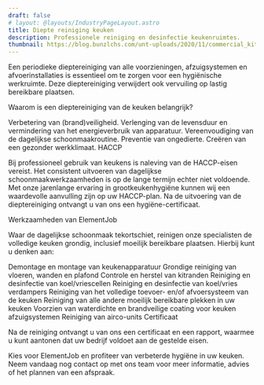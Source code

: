 ```yaml
---
draft: false
# layout: @layouts/IndustryPageLayout.astro
title: Diepte reiniging keuken
description: Professionele reiniging en desinfectie keukenruimtes. 
thumbnail: https://blog.bunzlchs.com/unt-uploads/2020/11/commercial_kitchen_cleaning.jpg
---
```



Een periodieke dieptereiniging van alle voorzieningen, afzuigsystemen en afvoerinstallaties is essentieel om te zorgen voor een hygiënische werkruimte. Deze dieptereiniging verwijdert ook vervuiling op lastig bereikbare plaatsen.

Waarom is een dieptereiniging van de keuken belangrijk?

Verbetering van (brand)veiligheid.
Verlenging van de levensduur en vermindering van het energieverbruik van apparatuur.
Vereenvoudiging van de dagelijkse schoonmaakroutine.
Preventie van ongedierte.
Creëren van een gezonder werkklimaat.
HACCP

Bij professioneel gebruik van keukens is naleving van de HACCP-eisen vereist. Het consistent uitvoeren van dagelijkse schoonmaakwerkzaamheden is op de lange termijn echter niet voldoende. Met onze jarenlange ervaring in grootkeukenhygiëne kunnen wij een waardevolle aanvulling zijn op uw HACCP-plan. Na de uitvoering van de dieptereiniging ontvangt u van ons een hygiëne-certificaat.

Werkzaamheden van ElementJob

Waar de dagelijkse schoonmaak tekortschiet, reinigen onze specialisten de volledige keuken grondig, inclusief moeilijk bereikbare plaatsen. Hierbij kunt u denken aan:

Demontage en montage van keukenapparatuur
Grondige reiniging van vloeren, wanden en plafond
Controle en herstel van kitranden
Reiniging en desinfectie van koel/vriescellen
Reiniging en desinfectie van koel/vries verdampers
Reiniging van het volledige toevoer- en/of afvoersysteem van de keuken
Reiniging van alle andere moeilijk bereikbare plekken in uw keuken
Voorzien van waterdichte en brandveilige coating voor keuken afzuigsystemen
Reiniging van airco-units
Certificaat

Na de reiniging ontvangt u van ons een certificaat en een rapport, waarmee u kunt aantonen dat uw bedrijf voldoet aan de gestelde eisen.

Kies voor ElementJob en profiteer van verbeterde hygiëne in uw keuken. Neem vandaag nog contact op met ons team voor meer informatie, advies of het plannen van een afspraak.